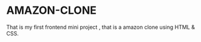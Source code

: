 # AMAZON-CLONE
That is my first frontend mini project , that is a amazon clone using HTML &amp; CSS.

